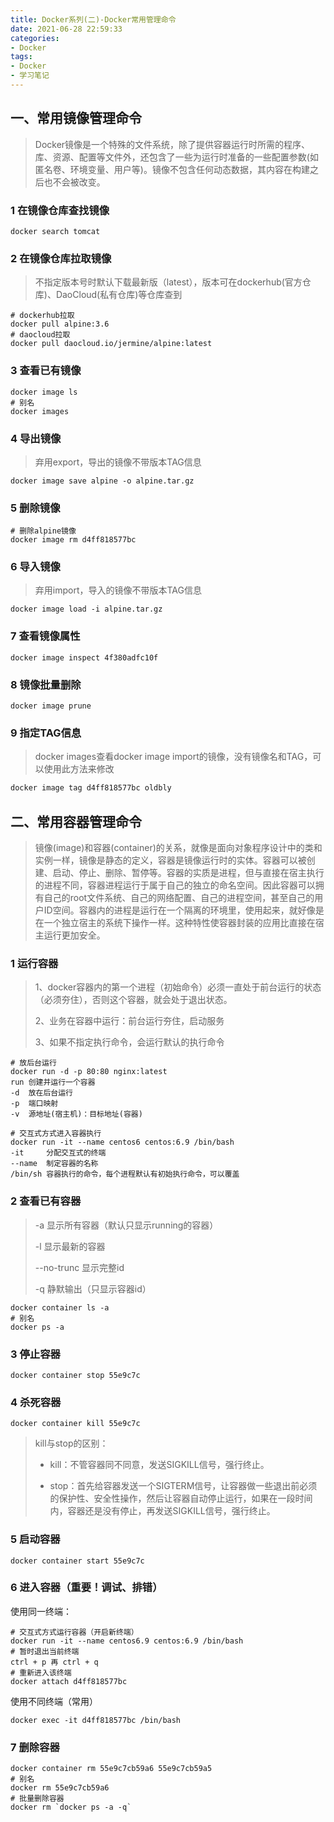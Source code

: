 ```yaml
---
title: Docker系列(二)-Docker常用管理命令
date: 2021-06-28 22:59:33
categories:
- Docker
tags:
- Docker
- 学习笔记
---
```


## 一、常用镜像管理命令

>​	Docker镜像是一个特殊的文件系统，除了提供容器运行时所需的程序、库、资源、配置等文件外，还包含了一些为运行时准备的一些配置参数(如匿名卷、环境变量、用户等)。镜像不包含任何动态数据，其内容在构建之后也不会被改变。

### 1 在镜像仓库查找镜像

```shell
docker search tomcat
```

### 2 在镜像仓库拉取镜像

>不指定版本号时默认下载最新版（latest），版本可在dockerhub(官方仓库)、DaoCloud(私有仓库)等仓库查到

```shell
# dockerhub拉取
docker pull alpine:3.6
# daocloud拉取
docker pull daocloud.io/jermine/alpine:latest
```

### 3 查看已有镜像

```shell
docker image ls
# 别名
docker images
```

### 4 导出镜像

>弃用export，导出的镜像不带版本TAG信息

```shell
docker image save alpine -o alpine.tar.gz
```

### 5 删除镜像

```shell
# 删除alpine镜像
docker image rm d4ff818577bc
```

### 6 导入镜像

>弃用import，导入的镜像不带版本TAG信息

```shell
docker image load -i alpine.tar.gz
```

### 7 查看镜像属性

```shell
docker image inspect 4f380adfc10f
```

### 8 镜像批量删除

```shell
docker image prune
```

### 9 指定TAG信息

>docker images查看docker image import的镜像，没有镜像名和TAG，可以使用此方法来修改

```sh
docker image tag d4ff818577bc oldbly
```

## 二、常用容器管理命令

>​	镜像(image)和容器(container)的关系，就像是面向对象程序设计中的类和实例一样，镜像是静态的定义，容器是镜像运行时的实体。容器可以被创建、启动、停止、删除、暂停等。
>​	容器的实质是进程，但与直接在宿主执行的进程不同，容器进程运行于属于自己的独立的命名空间。因此容器可以拥有自己的root文件系统、自己的网络配置、自己的进程空间，甚至自己的用户ID空间。容器内的进程是运行在一个隔离的环境里，使用起来，就好像是在一个独立宿主的系统下操作一样。这种特性使容器封装的应用比直接在宿主运行更加安全。

### 1 运行容器

>1、docker容器内的第一个进程（初始命令）必须一直处于前台运行的状态（必须夯住），否则这个容器，就会处于退出状态。
>
>2、业务在容器中运行：前台运行夯住，启动服务
>
>3、如果不指定执行命令，会运行默认的执行命令

```shell
# 放后台运行
docker run -d -p 80:80 nginx:latest
run 创建并运行一个容器
-d	放在后台运行
-p 	端口映射
-v 	源地址(宿主机)：目标地址(容器)

# 交互式方式进入容器执行
docker run -it --name centos6 centos:6.9 /bin/bash
-it 	分配交互式的终端
--name 	制定容器的名称
/bin/sh 容器执行的命令，每个进程默认有初始执行命令，可以覆盖
```

### 2 查看已有容器

>-a 显示所有容器（默认只显示running的容器）
>
>-l 显示最新的容器
>
>--no-trunc 显示完整id
>
>-q 静默输出（只显示容器id）

```shell
docker container ls -a
# 别名
docker ps -a
```

### 3 停止容器

```shell
docker container stop 55e9c7c
```

### 4 杀死容器

```shell
docker container kill 55e9c7c
```

>kill与stop的区别：
>
>- kill：不管容器同不同意，发送SIGKILL信号，强行终止。
>
>- stop：首先给容器发送一个SIGTERM信号，让容器做一些退出前必须的保护性、安全性操作，然后让容器自动停止运行，如果在一段时间内，容器还是没有停止，再发送SIGKILL信号，强行终止。

### 5 启动容器

```shell
docker container start 55e9c7c
```

### 6 进入容器（重要！调试、排错）

使用同一终端：

```shell
# 交互式方式运行容器（开启新终端）
docker run -it --name centos6.9 centos:6.9 /bin/bash
# 暂时退出当前终端
ctrl + p 再 ctrl + q
# 重新进入该终端
docker attach d4ff818577bc
```

使用不同终端（常用）

```shell
docker exec -it d4ff818577bc /bin/bash
```

### 7 删除容器

```shell
docker container rm 55e9c7cb59a6 55e9c7cb59a5
# 别名
docker rm 55e9c7cb59a6
# 批量删除容器
docker rm `docker ps -a -q`
```

